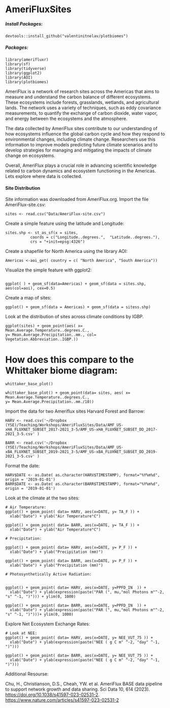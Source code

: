 # AmeriFluxSites

##### Install Packages:
```{r, include=T}
devtools::install_github("valentinitnelav/plotbiomes")
```

##### Packages:
```{r, include=T}
library(amerifluxr)
library(sf)
library(tidyverse)
library(ggplot2)
library(AOI)
library(plotbiomes)
```
AmeriFlux is a network of research sites across the Americas that aims to measure and understand the carbon balance of different ecosystems. These ecosystems include forests, grasslands, wetlands, and agricultural lands. The network uses a variety of techniques, such as eddy covariance measurements, to quantify the exchange of carbon dioxide, water vapor, and energy between the ecosystems and the atmosphere.

The data collected by AmeriFlux sites contribute to our understanding of how ecosystems influence the global carbon cycle and how they respond to environmental changes, including climate change. Researchers use this information to improve models predicting future climate scenarios and to develop strategies for managing and mitigating the impacts of climate change on ecosystems.

Overall, AmeriFlux plays a crucial role in advancing scientific knowledge related to carbon dynamics and ecosystem functioning in the Americas. Lets explore where data is collected. 

#### Site Distribution
Site information was downloaded from AmeriFlux.org. Import the file AmeriFlux-site.csv:
```{r, include=T}
sites <- read.csv("Data/AmeriFlux-site.csv")
```
Create a simple feature using the latitude and Longitude:
```{r, include=T}
sites.shp <- st_as_sf(x = sites,                         
           coords = c("Longitude..degrees.",  "Latitude..degrees."),
           crs = "+init=epsg:4326")
```

Create a shapefile for North America using the library AOI:
```{r, include=T}
Americas <-aoi_get( country = c( "North America", "South America"))
```                    
Visualize the simple feature with ggplot2:
```{r, include=T}

ggplot( ) + geom_sf(data=Americas) + geom_sf(data = sites.shp, aes(col=aoi), cex=0.5)

```

Create a map of sites: 
```{r, include=T}
ggplot() + geom_sf(data = Americas) + geom_sf(data = sitess.shp) 
```
Look at the distribution of sites across climate conditions by IGBP.

```{r, include=T}
ggplot(sites) + geom_point(aes( x= Mean.Average.Temperature..degrees.C.,
y= Mean.Average.Precipitation..mm., col= Vegetation.Abbreviation..IGBP.))

```

# How does this compare to the Whittaker biome diagram: 

```{r, include=T}
whittaker_base_plot()

whittaker_base_plot() + geom_point(data= sites, aes( x= Mean.Average.Temperature..degrees.C.,
y= Mean.Average.Precipitation..mm./10))
```

Import the data for two Ameriflux sites Harvard Forest and Barrow:

```{r, include=T}
HARV <- read.csv('~/Dropbox (YSE)/Teaching/Workshops/AmeriFluxSites/Data/AMF_US-xHA_FLUXNET_SUBSET_2017-2021_3-5/AMF_US-xHA_FLUXNET_SUBSET_DD_2017-2021_3-5.csv' )

BARR <- read.csv('~/Dropbox (YSE)/Teaching/Workshops/AmeriFluxSites/Data/AMF_US-xBA_FLUXNET_SUBSET_2019-2021_3-5/AMF_US-xBA_FLUXNET_SUBSET_DD_2019-2021_3-5.csv' )
```
Format the date:
```{r, include=T}
HARV$DATE <- as.Date( as.character(HARV$TIMESTAMP), format="%Y%m%d", origin = '2019-01-01')
BARR$DATE <- as.Date( as.character(BARR$TIMESTAMP), format="%Y%m%d", origin = '2019-01-01')
````
Look at the climate at the two sites:

```{r, include=T}
# Air Temperature:
ggplot() + geom_point( data= HARV, aes(x=DATE, y= TA_F )) +
  xlab("Date") + ylab("Air Temperature°C")

ggplot() + geom_point( data= BARR, aes(x=DATE, y= TA_F )) +
  xlab("Date") + ylab("Air Temperature°C")

# Precipitation:

ggplot() + geom_point( data= HARV, aes(x=DATE, y= P_F )) +
  xlab("Date") + ylab("Precipitation (mm)")

ggplot() + geom_point( data= BARR, aes(x=DATE, y= P_F )) +
  xlab("Date") + ylab("Precipitation (mm)")

# Photosynthetically Active Radiation:


ggplot() + geom_point( data= HARV, aes(x=DATE, y=PPFD_IN  )) +
  xlab("Date") + ylab(expression(paste("PAR (", mu,"mol Photons m"^-2, "s" ^-1, ")"))) + ylim(0, 1000)

ggplot() + geom_point( data= BARR, aes(x=DATE, y=PPFD_IN  )) +
  xlab("Date") + ylab(expression(paste("PAR (", mu,"mol Photons m"^-2, "s" ^-1, ")")))+ ylim(0, 1000)
```
Explore Net Ecosystem Exchange Rates:
```{r, include=T}
# Look at NEE:
ggplot() + geom_point( data= HARV, aes(x=DATE, y= NEE_VUT_75 )) +
  xlab("Date") + ylab(expression(paste("NEE ( g C m" ^-2, "day" ^-1, ")")))

ggplot() + geom_point( data= BARR, aes(x=DATE, y= NEE_VUT_75 )) +
  xlab("Date") + ylab(expression(paste("NEE ( g C m" ^-2, "day" ^-1, ")")))
```

Additional Resourse:

Chu, H., Christianson, D.S., Cheah, YW. et al. AmeriFlux BASE data pipeline to support network growth and data sharing. Sci Data 10, 614 (2023). https://doi.org/10.1038/s41597-023-02531-2. https://www.nature.com/articles/s41597-023-02531-2
